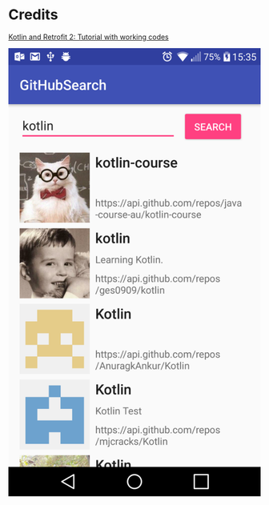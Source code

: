# Credits

[Kotlin and Retrofit 2: Tutorial with working codes](https://medium.com/@elye.project/kotlin-and-retrofit-2-tutorial-with-working-codes-333a4422a890)

![alt text](art/ss.png)